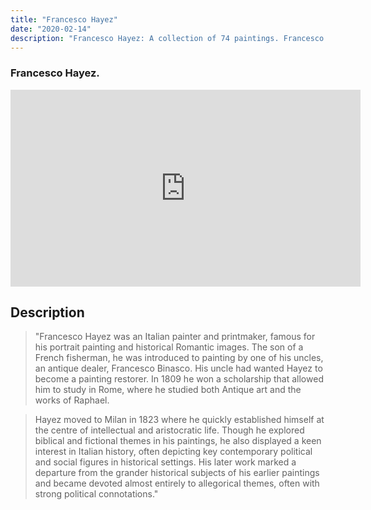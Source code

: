 ```yaml
---
title: "Francesco Hayez"
date: "2020-02-14"
description: "Francesco Hayez: A collection of 74 paintings. Francesco was an Italian painter and printmaker"
---
```


### Francesco Hayez.



<iframe width="560" height="315" src="https://www.youtube-nocookie.com/embed/XAok_l6ZsII" frameborder="0" allow="accelerometer; autoplay; encrypted-media; gyroscope; picture-in-picture" allowfullscreen></iframe>


## Description
> "Francesco Hayez was an Italian painter and printmaker, famous for his portrait painting and historical Romantic images. The son of a French fisherman, he was introduced to painting by one of his uncles, an antique dealer, Francesco Binasco. His uncle had wanted Hayez to become a painting restorer. In 1809 he won a scholarship that allowed him to study in Rome, where he studied both Antique art and the works of Raphael.

>Hayez moved to Milan in 1823 where he quickly established himself at the centre of intellectual and aristocratic life. Though he explored biblical and fictional themes in his paintings, he also displayed a keen interest in Italian history, often depicting key contemporary political and social figures in historical settings. His later work marked a departure from the grander historical subjects of his earlier paintings and became devoted almost entirely to allegorical themes, often with strong political connotations."